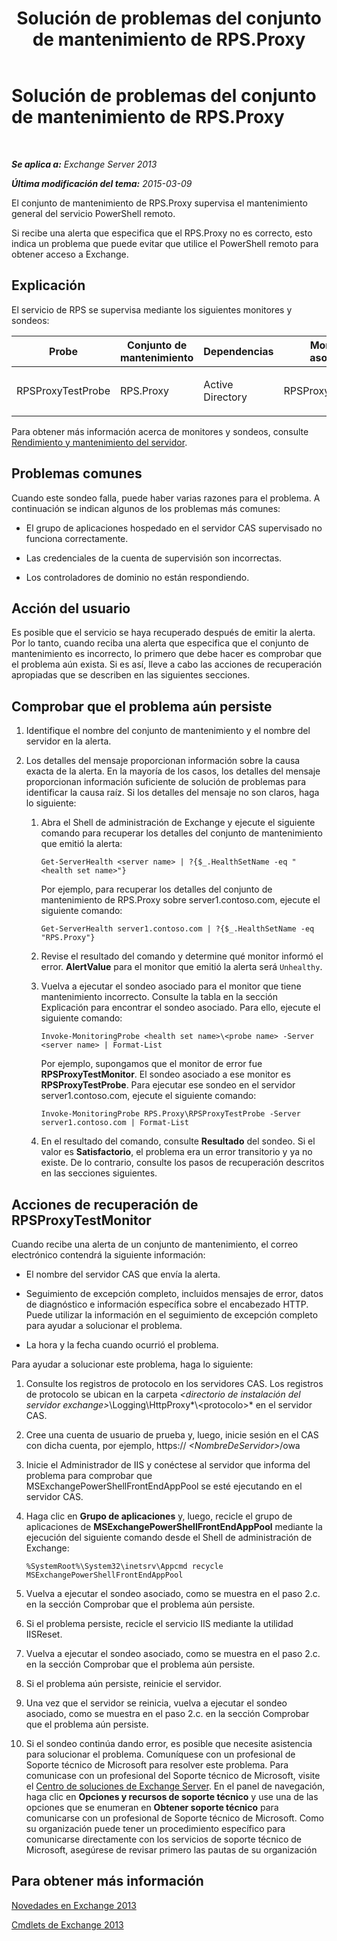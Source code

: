 ﻿---
title: Solución de problemas del conjunto de mantenimiento de RPS.Proxy
TOCTitle: Solución de problemas del conjunto de mantenimiento de RPS.Proxy
ms:assetid: a5058323-5d86-438a-ad4a-fa4292310e98
ms:mtpsurl: https://technet.microsoft.com/es-es/library/ms.exch.scom.rps.proxy(v=EXCHG.150)
ms:contentKeyID: 53181916
ms.date: 10/08/2015
mtps_version: v=EXCHG.150
ms.translationtype: HT
---

# Solución de problemas del conjunto de mantenimiento de RPS.Proxy

 

_**Se aplica a:**  Exchange Server 2013_

_**Última modificación del tema:**  2015-03-09_

El conjunto de mantenimiento de RPS.Proxy supervisa el mantenimiento general del servicio PowerShell remoto.

Si recibe una alerta que especifica que el RPS.Proxy no es correcto, esto indica un problema que puede evitar que utilice el PowerShell remoto para obtener acceso a Exchange.

## Explicación

El servicio de RPS se supervisa mediante los siguientes monitores y sondeos:


<table>
<colgroup>
<col style="width: 25%" />
<col style="width: 25%" />
<col style="width: 25%" />
<col style="width: 25%" />
</colgroup>
<thead>
<tr class="header">
<th>Probe</th>
<th>Conjunto de mantenimiento</th>
<th>Dependencias</th>
<th>Monitores asociados</th>
</tr>
</thead>
<tbody>
<tr class="odd">
<td><p>RPSProxyTestProbe</p></td>
<td><p>RPS.Proxy</p></td>
<td><p>Active Directory</p></td>
<td><p>RPSProxyTestMonitor</p></td>
</tr>
</tbody>
</table>


Para obtener más información acerca de monitores y sondeos, consulte [Rendimiento y mantenimiento del servidor](https://technet.microsoft.com/es-es/library/jj150551\(v=exchg.150\)).

## Problemas comunes

Cuando este sondeo falla, puede haber varias razones para el problema. A continuación se indican algunos de los problemas más comunes:

  - El grupo de aplicaciones hospedado en el servidor CAS supervisado no funciona correctamente.

  - Las credenciales de la cuenta de supervisión son incorrectas.

  - Los controladores de dominio no están respondiendo.

## Acción del usuario

Es posible que el servicio se haya recuperado después de emitir la alerta. Por lo tanto, cuando reciba una alerta que especifica que el conjunto de mantenimiento es incorrecto, lo primero que debe hacer es comprobar que el problema aún exista. Si es así, lleve a cabo las acciones de recuperación apropiadas que se describen en las siguientes secciones.

## Comprobar que el problema aún persiste

1.  Identifique el nombre del conjunto de mantenimiento y el nombre del servidor en la alerta.

2.  Los detalles del mensaje proporcionan información sobre la causa exacta de la alerta. En la mayoría de los casos, los detalles del mensaje proporcionan información suficiente de solución de problemas para identificar la causa raíz. Si los detalles del mensaje no son claros, haga lo siguiente:
    
    1.  Abra el Shell de administración de Exchange y ejecute el siguiente comando para recuperar los detalles del conjunto de mantenimiento que emitió la alerta:
        
            Get-ServerHealth <server name> | ?{$_.HealthSetName -eq "<health set name>"}
        
        Por ejemplo, para recuperar los detalles del conjunto de mantenimiento de RPS.Proxy sobre server1.contoso.com, ejecute el siguiente comando:
        
            Get-ServerHealth server1.contoso.com | ?{$_.HealthSetName -eq "RPS.Proxy"}
    
    2.  Revise el resultado del comando y determine qué monitor informó el error. **AlertValue** para el monitor que emitió la alerta será `Unhealthy`.
    
    3.  Vuelva a ejecutar el sondeo asociado para el monitor que tiene mantenimiento incorrecto. Consulte la tabla en la sección Explicación para encontrar el sondeo asociado. Para ello, ejecute el siguiente comando:
        
            Invoke-MonitoringProbe <health set name>\<probe name> -Server <server name> | Format-List
        
        Por ejemplo, supongamos que el monitor de error fue **RPSProxyTestMonitor**. El sondeo asociado a ese monitor es **RPSProxyTestProbe**. Para ejecutar ese sondeo en el servidor server1.contoso.com, ejecute el siguiente comando:
        
            Invoke-MonitoringProbe RPS.Proxy\RPSProxyTestProbe -Server server1.contoso.com | Format-List
    
    4.  En el resultado del comando, consulte **Resultado** del sondeo. Si el valor es **Satisfactorio**, el problema era un error transitorio y ya no existe. De lo contrario, consulte los pasos de recuperación descritos en las secciones siguientes.

## Acciones de recuperación de RPSProxyTestMonitor

Cuando recibe una alerta de un conjunto de mantenimiento, el correo electrónico contendrá la siguiente información:

  - El nombre del servidor CAS que envía la alerta.

  - Seguimiento de excepción completo, incluidos mensajes de error, datos de diagnóstico e información específica sobre el encabezado HTTP. Puede utilizar la información en el seguimiento de excepción completo para ayudar a solucionar el problema.

  - La hora y la fecha cuando ocurrió el problema.

Para ayudar a solucionar este problema, haga lo siguiente:

1.  Consulte los registros de protocolo en los servidores CAS. Los registros de protocolo se ubican en la carpeta *\<directorio de instalación del servidor exchange\>*\\Logging\\HttpProxy*\\\<protocolo\>* en el servidor CAS.

2.  Cree una cuenta de usuario de prueba y, luego, inicie sesión en el CAS con dicha cuenta, por ejemplo, https:// *\<NombreDeServidor\>*/owa

3.  Inicie el Administrador de IIS y conéctese al servidor que informa del problema para comprobar que MSExchangePowerShellFrontEndAppPool se esté ejecutando en el servidor CAS.

4.  Haga clic en **Grupo de aplicaciones** y, luego, recicle el grupo de aplicaciones de **MSExchangePowerShellFrontEndAppPool** mediante la ejecución del siguiente comando desde el Shell de administración de Exchange:
    
        %SystemRoot%\System32\inetsrv\Appcmd recycle MSExchangePowerShellFrontEndAppPool

5.  Vuelva a ejecutar el sondeo asociado, como se muestra en el paso 2.c. en la sección Comprobar que el problema aún persiste.

6.  Si el problema persiste, recicle el servicio IIS mediante la utilidad IISReset.

7.  Vuelva a ejecutar el sondeo asociado, como se muestra en el paso 2.c. en la sección Comprobar que el problema aún persiste.

8.  Si el problema aún persiste, reinicie el servidor.

9.  Una vez que el servidor se reinicia, vuelva a ejecutar el sondeo asociado, como se muestra en el paso 2.c. en la sección Comprobar que el problema aún persiste.

10. Si el sondeo continúa dando error, es posible que necesite asistencia para solucionar el problema. Comuníquese con un profesional de Soporte técnico de Microsoft para resolver este problema. Para comunicase con un profesional del Soporte técnico de Microsoft, visite el [Centro de soluciones de Exchange Server](http://go.microsoft.com/fwlink/p/?linkid=180809). En el panel de navegación, haga clic en **Opciones y recursos de soporte técnico** y use una de las opciones que se enumeran en **Obtener soporte técnico** para comunicarse con un profesional de Soporte técnico de Microsoft. Como su organización puede tener un procedimiento específico para comunicarse directamente con los servicios de soporte técnico de Microsoft, asegúrese de revisar primero las pautas de su organización

## Para obtener más información

[Novedades en Exchange 2013](https://technet.microsoft.com/es-es/library/jj150540\(v=exchg.150\))

[Cmdlets de Exchange 2013](https://technet.microsoft.com/es-es/library/bb124413\(v=exchg.150\))

